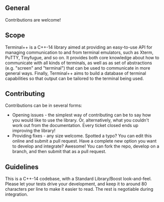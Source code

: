 ## General

Contributions are welcome!

## Scope

Terminal++ is a C++-14 library aimed at providing an easy-to-use API for managing communication to and from terminal emulators, such as Xterm, PuTTY, Tinyfugue, and so on.  It provides both core knowledge about how to communicate with all kinds of terminals, as well as as set of abstractions (e.g. "screen" and "terminal") that can be used to communicate in more general ways.  Finally, Terminal++ aims to build a database of terminal capabilities so that output can be tailored to the terminal being used.

## Contributing

Contributions can be in several forms:
* Opening issues - the simplest way of contributing can be to say how you would like to use the library.  Or, alternatively, what you couldn't work out from the documentation.  Every ticket closed ends up improving the library!
* Providing fixes - any size welcome.  Spotted a typo?  You can edit this online and submit a pull request.  Have a complete new option you want to develop and integrate?  Awesome!  You can fork the repo, develop on a branch, and then submit that as a pull request.

## Guidelines

This is a C++-14 codebase, with a Standard Library/Boost look-and-feel.  Please let your tests drive your development, and keep it to around 80 characters per line to make it easier to read.  The rest is negotiable during integration.
